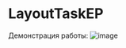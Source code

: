 # LayoutTaskEP
Демонстрация работы: ![image](https://github.com/user-attachments/assets/513e3b98-aec1-4658-b568-aa0ad6d1ef63)
